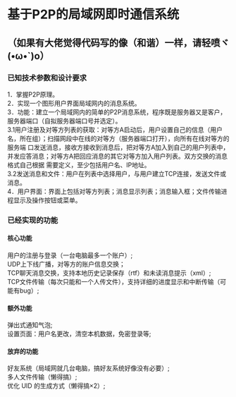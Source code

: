 # 基于P2P的局域网即时通信系统
## （如果有大佬觉得代码写的像（和谐）一样，请轻喷ヾ(•ω•`)o）


### 已知技术参数和设计要求
1．掌握P2P原理。\
2．实现一个图形用户界面局域网内的消息系统。\
3．功能：建立一个局域网内的简单的P2P消息系统，程序既是服务器又是客户，服务器端口（自拟服务器端口号并选定）。\
  3.1用户注册及对等方列表的获取：对等方A启动后，用户设置自己的信息（用户名，所在组）；扫描网段中在线的对等方（服务器端口打开），向所有在线对等方的服务端    口发送消息，接收方接收到消息后，把对等方A加入到自己的用户列表中，并发应答消息；对等方A把回应消息的其它对等方加入用户列表。双方交换的消息格式自己根据    需要定义，至少包括用户名、IP地址。\
  3.2发送消息和文件：用户在列表中选择用户，与用户建立TCP连接，发送文件或消息。\
4．用户界面：界面上包括对等方列表；消息显示列表；消息输入框；文件传输进程显示及操作按钮或菜单。
### 已经实现的功能
#### 核心功能
用户的注册与登录（一台电脑最多一个账户）;\
UDP上下线广播，对等方的账户信息交换；\
TCP聊天消息交换，支持本地历史记录保存（rtf）和未读消息提示（xml）;\
TCP文件传输（每次只能和一个人传文件），支持详细的进度显示和中断传输（可能有bug）;
#### 额外功能
弹出式通知气泡;\
设置页面：用户名更改，清空本机数据，免密登录等;
#### 放弃的功能
好友系统（局域网就几台电脑，搞好友系统好像没有必要）;\
多人文件传输（懒得搞）;\
优化 UID 的生成方式（懒得搞×2）;


